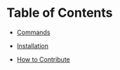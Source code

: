 # Table of Contents

- [Commands](commands/cmds.md)

- [Installation](installation/README.md)

- [How to Contribute](how-to-contribute/README.md)
